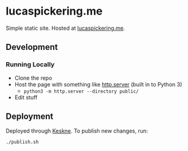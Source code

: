 # lucaspickering.me

Simple static site. Hosted at [lucaspickering.me](https://lucaspickering.me).

## Development

### Running Locally

- Clone the repo
- Host the page with something like [http.server](https://docs.python.org/3/library/http.server.html) (built in to Python 3)
  - `python3 -m http.server --directory public/`
- Edit stuff

## Deployment

Deployed through [Keskne](https://github.com/LucasPickering/keskne). To publish new changes, run:

```sh
./publish.sh
```

